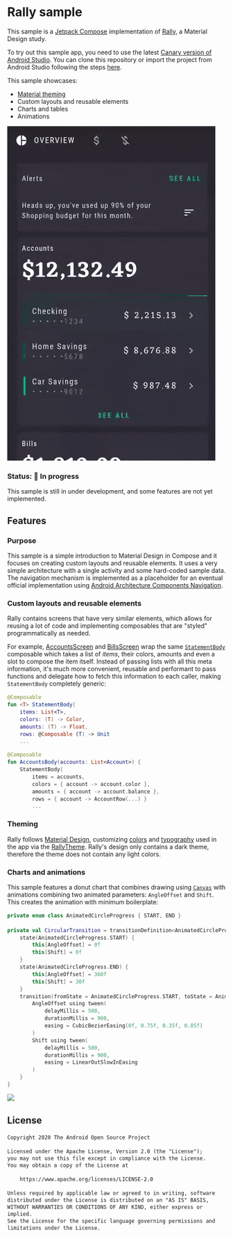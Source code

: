# Rally sample

This sample is a [Jetpack Compose][compose] implementation of [Rally][rally], a Material Design study.

To try out this sample app, you need to use the latest
[Canary version of Android Studio](https://developer.android.com/studio/preview).
You can clone this repository or import the
project from Android Studio following the steps
[here](https://developer.android.com/jetpack/compose/setup#sample).

This sample showcases:

* [Material theming][materialtheming]
* Custom layouts and reusable elements
* Charts and tables
* Animations

<img src="screenshots/rally.gif"/>

### Status: 🚧 In progress

This sample is still in under development, and some features are not yet implemented.

## Features

### Purpose
This sample is a simple introduction to Material Design in Compose and it focuses on creating custom layouts and reusable elements. It uses a very simple architecture with a single activity and some hard-coded sample data. The navigation mechanism is implemented as a placeholder for an eventual official implementation using [Android Architecture Components Navigation](https://developer.android.com/guide/navigation).

### Custom layouts and reusable elements
Rally contains screens that have very similar elements, which allows for reusing a lot of code and implementing composables that are "styled" programmatically as needed.

For example, [AccountsScreen](app/src/main/java/com/example/compose/rally/ui/accounts/AccountsScreen.kt) and [BillsScreen](app/src/main/java/com/example/compose/rally/ui/bills/BillsScreen.kt) wrap the same [`StatementBody`](app/src/main/java/com/example/compose/rally/ui/components/DetailsScreen.kt) composable which takes a list of _items_, their colors, amounts and even a slot to compose the item itself. Instead of passing lists with all this meta information, it's much more convenient, reusable and performant to pass functions and delegate how to fetch this information to each caller, making `StatementBody` completely generic:

```kotlin
@Composable
fun <T> StatementBody(
    items: List<T>,
    colors: (T) -> Color,
    amounts: (T) -> Float,
    rows: @Composable (T) -> Unit
    ...
```

```kotlin
@Composable
fun AccountsBody(accounts: List<Account>) {
    StatementBody(
        items = accounts,
        colors = { account -> account.color },
        amounts = { account -> account.balance },
        rows = { account -> AccountRow(...) }
        ...
```

### Theming
Rally follows [Material Design][materialtheming], customizing [colors](app/src/main/java/com/example/compose/rally/ui/theme/Color.kt) and [typography](app/src/main/java/com/example/compose/rally/ui/theme/RallyTheme.kt) used in the app via the [RallyTheme](app/src/main/java/com/example/compose/rally/ui/theme/RallyTheme.kt). Rally's design only contains a dark theme, therefore the theme does not contain any light colors.

### Charts and animations
This sample features a donut chart that combines drawing using [`Canvas`](https://developer.android.com/reference/kotlin/androidx/compose/ui/graphics/Canvas) with animations combining two animated parameters: `AngleOffset` and `Shift`. This creates the animation with minimum boilerplate:

```kotlin
private enum class AnimatedCircleProgress { START, END }

private val CircularTransition = transitionDefinition<AnimatedCircleProgress> {
    state(AnimatedCircleProgress.START) {
        this[AngleOffset] = 0f
        this[Shift] = 0f
    }
    state(AnimatedCircleProgress.END) {
        this[AngleOffset] = 360f
        this[Shift] = 30f
    }
    transition(fromState = AnimatedCircleProgress.START, toState = AnimatedCircleProgress.END) {
        AngleOffset using tween(
            delayMillis = 500,
            durationMillis = 900,
            easing = CubicBezierEasing(0f, 0.75f, 0.35f, 0.85f)
        )
        Shift using tween(
            delayMillis = 500,
            durationMillis = 900,
            easing = LinearOutSlowInEasing
        )
    }
}
```

<img src="screenshots/donut.gif"/>

## License
```
Copyright 2020 The Android Open Source Project

Licensed under the Apache License, Version 2.0 (the "License");
you may not use this file except in compliance with the License.
You may obtain a copy of the License at

    https://www.apache.org/licenses/LICENSE-2.0

Unless required by applicable law or agreed to in writing, software
distributed under the License is distributed on an "AS IS" BASIS,
WITHOUT WARRANTIES OR CONDITIONS OF ANY KIND, either express or implied.
See the License for the specific language governing permissions and
limitations under the License.
```

[compose]: https://developer.android.com/jetpack/compose
[rally]: https://material.io/design/material-studies/rally.html
[materialtheming]: https://material.io/design/material-theming/overview.html#material-theming
